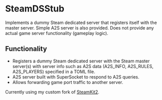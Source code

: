﻿# SteamDSStub

Implements a dummy Steam dedicated server that registers itself
with the master server. Simple A2S server is also provided.
Does not provide any actual game server functionality (gameplay logic).

## Functionality

- Registers a dummy Steam dedicated server with the Steam master server(s) with server info such as
  A2S data (A2S_INFO, A2S_RULES, A2S_PLAYERS) specified in a TOML file.
- A2S server built with SuperSocket to respond to A2S queries.
- Allows forwarding game port traffic to another server.

Currently using my custom fork of [SteamKit2](https://github.com/tuokri/SteamKit).
